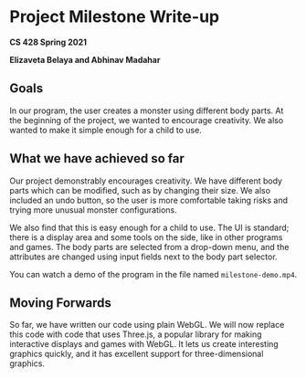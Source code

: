 # Project Milestone Write-up

**CS 428 Spring 2021**

**Elizaveta Belaya and Abhinav Madahar**

## Goals
In our program, the user creates a monster using different body parts.
At the beginning of the project, we wanted to encourage creativity.
We also wanted to make it simple enough for a child to use.

## What we have achieved so far
Our project demonstrably encourages creativity.
We have different body parts which can be modified, such as by changing their size.
We also included an undo button, so the user is more comfortable taking risks and trying more unusual monster configurations.

We also find that this is easy enough for a child to use.
The UI is standard; there is a display area and some tools on the side, like in other programs and games.
The body parts are selected from a drop-down menu, and the attributes are changed using input fields next to the body part selector.

You can watch a demo of the program in the file named `milestone-demo.mp4`.

## Moving Forwards

So far, we have written our code using plain WebGL.
We will now replace this code with code that uses Three.js, a popular library for making interactive displays and games with WebGL.
It lets us create interesting graphics quickly, and it has excellent support for three-dimensional graphics.